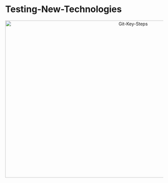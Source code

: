 # Testing-New-Technologies
<p align="center">
  <img width="800" height="500" src="https://github.com/dg2c4/Simulacion-Y-Montaje-Red-Universitaria/blob/main/Assets/Git-KeySteps.webp" alt="Git-Key-Steps">
</p>
